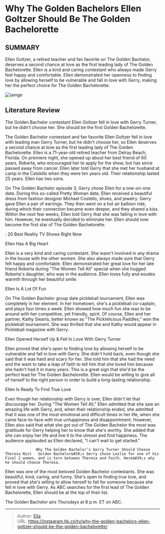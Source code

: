 # Why The Golden Bachelors Ellen Goltzer Should Be The Golden Bachelorette


## SUMMARY 



  Ellen Goltzer, a retired teacher and fan favorite on The Golden Bachelor, deserves a second chance at love as the first leading lady of The Golden Bachelorette.   Ellen is a kind and caring contestant who always made Gerry feel happy and comfortable.   Ellen demonstrated her openness to finding love by allowing herself to be vulnerable and fall in love with Gerry, making her the perfect choice for The Golden Bachelorette.  

![iamge](https://static1.srcdn.com/wordpress/wp-content/uploads/2023/11/embargo-until-tonight-11_9-at-9_10-pm-et-why-the-golden-bachelor-s-ellen-goltzer-should-be-the-golden-bachelorette.jpg)

## Literature Review
The Golden Bachelor contestant Ellen Goltzer fell in love with Gerry Turner, but he didn&#39;t choose her. She should be the first Golden Bachelorette.




The Golden Bachelor contestant and fan favorite Ellen Goltzer fell in love with leading man Gerry Turner, but he didn&#39;t choose her, so Ellen deserves a second chance at love as the first leading lady of The Golden Bachelorette. Ellen is a 71-year-old retired teacher from Delray Beach, Florida. On premiere night, she opened up about her best friend of 60 years, Roberta, who encouraged her to apply for the show, but has since passed away from cancer. Ellen later told Gerry that she met her husband at camp in the Catskills when they were ten years old. Their relationship lasted 25 years. Ellen has two sons.




On The Golden Bachelor episode 3, Gerry chose Ellen for a one-on-one date. During this so-called Pretty Woman date, Ellen received a beautiful dress from fashion designer Michael Costello, shoes, and jewelry. Gerry gave Ellen a pair of earrings. They then went on a hot air balloon ride, during which their connection became even deeper, and they shared a kiss. Within the next few weeks, Ellen told Gerry that she was falling in love with him. However, he eventually decided to eliminate her. Ellen should now become the first star of The Golden Bachelorette.

 : 20 Best Reality TV Shows Right Now


 Ellen Has A Big Heart 
          

Ellen is a very kind and caring contestant. She wasn&#39;t involved in any drama in the house with the other women. She also always made sure that Gerry felt happy and comfortable. Ellen demonstrated her great love for her late friend Roberta during &#34;The Women Tell All&#34; special when she hugged Roberta&#39;s daughter, who was in the audience. Ellen loves fully and exudes warmth through her beautiful smile.






 Ellen Is A Lot Of Fun 

 

On The Golden Bachelor group date pickleball tournament, Ellen was completely in her element. In her hometown, she&#39;s a pickleball co-captain, and plays four times a week. Ellen showed how much fun she was to be around with her competitive, yet friendly, spirit. Of course, Ellen and her partner, Kathy Swarts, better known as &#34;The Picklelicious Paddles,&#34; won the pickleball tournament. She was thrilled that she and Kathy would appear in Pickleball magazine with Gerry.



 Ellen Opened Herself Up &amp; Fell In Love With Gerry Turner 

 

Ellen proved that she&#39;s open to finding love by allowing herself to be vulnerable and fall in love with Gerry. She didn&#39;t hold back, even though she said that it was hard and scary for her. She told him that she had the need and the want to take a leap of faith to tell him that she loved him because she hadn&#39;t had it in many years. This is a great sign that she&#39;d be the perfect lead for The Golden Bachelorette. Ellen would be willing to give all of herself to the right person in order to build a long-lasting relationship.






 Ellen Is Ready To Find True Love 

 

Even though her relationship with Gerry is over, Ellen didn&#39;t let that discourage her. During &#34;The Women Tell All,&#34; Ellen admitted that she saw an amazing life with Gerry, and, when their relationship ended, she admitted that it was one of the most emotional and difficult times in her life, when she came face-to-face with true unhappiness and disappointment. However, Ellen also said that what she got out of The Golden Bachelor the most was gratitiude for Gerry helping her to know that she&#39;s worthy. She added that she can enjoy her life and live it to the utmost and find happiness. The audience applauded as Ellen declared, &#34;I can&#39;t wait to get started.&#34; 

                  Why The Golden Bachelor’s Gerry Turner Should Choose Theresa Nist   Golden Bachelor&#39;s Gerry chose Leslie for one of his Final 2 women, and is torn between Theresa and Faith. Here&#39;s why he should choose Theresa.    




Ellen was one of the most beloved Golden Bachelor contestants. She was beautiful, kind, caring, and funny. She&#39;s open to finding true love, and proved that she&#39;s willing to allow herself to fall for someone because she fell in love with Gerry. As ABC searches for the first lead of The Golden Bachelorette, Ellen should be at the top of their list.

The Golden Bachelor airs Thursdays at 8 p.m. ET on ABC.



---

> Author: [Ella](https://instagram.hk.cn/)  
> URL: https://instagram.hk.cn/tv/why-the-golden-bachelors-ellen-goltzer-should-be-the-golden-bachelorette/  

